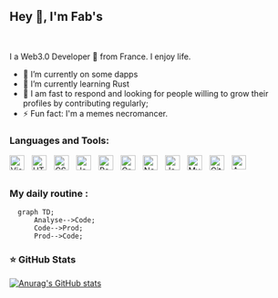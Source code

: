 <h2>Hey 👋, I'm Fab's </h2>
<br />

I a Web3.0 Developer 🚀 from France. I enjoy life.


<p align="center">
</p>

- 🔭 I’m currently on some dapps
- 🌱 I’m currently learning Rust
- 💬 I am fast to respond and looking for people willing to grow their profiles by contributing regularly;
- ⚡ Fun fact: I'm a memes necromancer.

<p align="center">


  
  ### Languages and Tools:

<img align="left" alt="Visual Studio Code" width="26px" src="https://cdn.jsdelivr.net/gh/devicons/devicon/icons/vscode/vscode-original.svg" style="padding-right:10px;" />

<img align="left" alt="HTML5" width="26px" src="https://cdn.jsdelivr.net/gh/devicons/devicon/icons/html5/html5-original.svg" style="padding-right:10px;" />
<img align="left" alt="CSS3" width="26px" src="https://cdn.jsdelivr.net/gh/devicons/devicon/icons/css3/css3-original.svg" style="padding-right:10px;" />
<img align="left" alt="JavaScript" width="26px" src="https://cdn.jsdelivr.net/gh/devicons/devicon/icons/javascript/javascript-original.svg" style="padding-right:10px;" />
<img align="left" alt="React" width="26px" src="https://cdn.jsdelivr.net/gh/devicons/devicon/icons/react/react-original.svg" style="padding-right:10px;" />
<img align="left" alt="GraphQL" width="26px" src="https://cdn.jsdelivr.net/gh/devicons/devicon/icons/postgresql/postgresql-original.svg" style="padding-right:10px;" />
<img align="left" alt="Node.js" width="26px" src="https://cdn.jsdelivr.net/gh/devicons/devicon/icons/nodejs/nodejs-original.svg" style="padding-right:10px;" />
<img align="left" alt="Java" width="26px" src="https://cdn.jsdelivr.net/gh/devicons/devicon/icons/java/java-original.svg" style="padding-right:10px;" />
<img align="left" alt="MySQL" width="26px" src="https://cdn.jsdelivr.net/gh/devicons/devicon/icons/mysql/mysql-original.svg" style="padding-right:10px;" />
<img align="left" alt="Git" width="26px" src="https://cdn.jsdelivr.net/gh/devicons/devicon/icons/git/git-original.svg" style="padding-right:10px;" />


<img align="left" alt="AWS" width="25px" src="https://cdn.jsdelivr.net/gh/devicons/devicon/icons/googlecloud/googlecloud-original.svg" style="padding-right:11px;" />

<br />
<br />

### My daily routine :

```mermaid
  graph TD;
      Analyse-->Code;
      Code-->Prod;
      Prod-->Code;
```
  
### ⭐ GitHub Stats

[![Anurag's GitHub stats](https://github-readme-stats.vercel.app/api?username=lf444&show_icons=true&hide_border=false&?count_private=true&title_color=3B1F94f&icon_color=FFE500&bg_color=09131B&text_color=ffffff&border_color=0c1a25)](https://github.com/anuraghazra/github-readme-stats)
